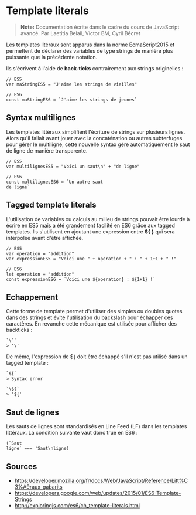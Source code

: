 
Template literals
===================

> **Note:**
> Documentation écrite dans le cadre du cours de JavaScript avancé.
> Par Laetitia Belail, Victor BM, Cyril Bécret


Les templates literaux sont apparus dans la norme EcmaScript2015 et permettent de déclarer des variables de type strings de manière plus puissante que la précédente notation.

Ils s'écrivent à l'aide de **back-ticks** contrairement aux strings originelles :
```
// ES5
var maStringES5 = "J'aime les strings de vieilles"
```
```
// ES6
const maStringES6 = `J'aime les strings de jeunes`
```


Syntax multilignes
-------------
Les templates littéraux simplifient l'écriture de strings sur plusieurs lignes. Alors qu'il fallait avant jouer avec la concaténation ou autres subterfuges pour gérer le multiligne, cette nouvelle syntax gère automatiquement le saut de ligne de manière transparente.
```
// ES5
var multilignesES5 = "Voici un saut\n" + "de ligne"
```
```
// ES6
const multilignesES6 = `Un autre saut
de ligne`
```


Tagged template literals
-------------
L'utilisation de variables ou calculs au milieu de strings pouvait être lourde à écrire en ES5 mais a été grandement facilité en ES6 grâce aux tagged templates. Ils s'utilisent en ajoutant une expression entre **${ }** qui sera interpolée avant d'être affichée.
```
// ES5
var operation = "addition"
var expressionES5 = "Voici une " + operation + " : " + 1+1 + " !"
```
```
// ES6
let operation = "addition"
const expressionES6 = `Voici une ${operation} : ${1+1} !`
```


Echappement
-------------
Cette forme de template permet d'utiliser des simples ou doubles quotes dans des strings et évite l'utilisation du backslash pour échapper ces caractères. En revanche cette mécanique est utilisée pour afficher des backticks : 
```
`\``
> '\'
```
De même, l'expression de ${ doit être échappé s'il n'est pas utilisé dans un tagged template :
```
`${`
> Syntax error
```
```
`\${`
> '${'
```


Saut de lignes
-------------
Les sauts de lignes sont standardisés en Line Feed (LF) dans les templates littéraux. La condition suivante vaut donc true en ES6 :
```
(`Saut
ligne` === 'Saut\nligne)
```

Sources
-------------
- https://developer.mozilla.org/fr/docs/Web/JavaScript/Reference/Litt%C3%A9raux_gabarits
- https://developers.google.com/web/updates/2015/01/ES6-Template-Strings
- http://exploringjs.com/es6/ch_template-literals.html
